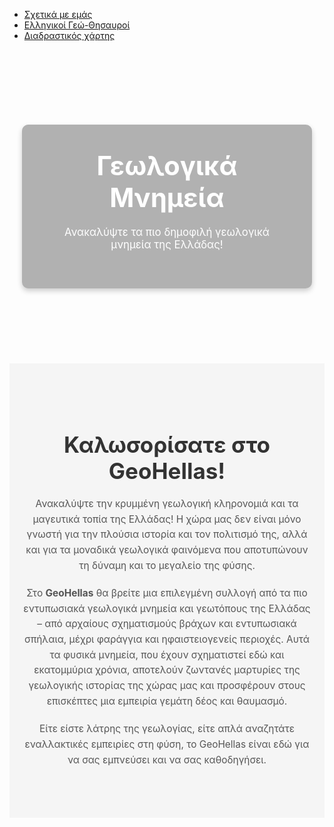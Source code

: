<div class="navbar">
    <nav>
        <ul>
            <li><a href="about.md">Σχετικά με εμάς</a></li>
            <li><a href="geological_treasures.md">Ελληνικοί Γεώ-Θησαυροί</a></li>
            <li><a href="map.md">Διαδραστικός χάρτης</a></li>
        </ul>
    </nav>
</div>

<div class="banner">
  <div class="banner-content">
    <h1>Γεωλογικά Μνημεία</h1>
    <p>Ανακαλύψτε τα πιο δημοφιλή γεωλογικά μνημεία της Ελλάδας!</p>
  </div>
</div>

<style>
.banner {
  background-image: url("https://upload.wikimedia.org/wikipedia/commons/8/82/%CE%97_%CE%B4%CF%81%CE%B1%CE%BA%CF%8C%CE%BB%CE%B9%CE%BC%CE%BD%CE%B7_%CF%84%CE%B7%CF%82_%CE%A4%CF%8D%CE%BC%CF%86%CE%B7%CF%82.jpg");
  background-size: cover;
  background-position: center;
  color: white;
  text-align: center;
  padding: 120px 20px;
  
  display: flex;
  align-items: center;
  justify-content: center;
}


.banner-content {
  max-width: 800px;
  margin: auto;
  background-color: rgba(0, 0, 0, 0.3);
  padding: 40px;
  border-radius: 10px;
box-shadow: 0 4px 8px rgba(0, 0, 0, 0.2);
}

.banner h1 {
   font-size: 3em;
  font-weight: bold;
  margin: 0 0 20px;
}

.banner p {
   font-size: 1.2em;
  margin-bottom: 20px;
}

</style>
    
<div class="welcome"> 			
	<div class="welcome-section">
  <h2>Καλωσορίσατε στο GeoHellas!</h2>
  <p>Ανακαλύψτε την κρυμμένη γεωλογική κληρονομιά και τα μαγευτικά τοπία της Ελλάδας! Η χώρα μας δεν είναι μόνο γνωστή για την πλούσια ιστορία και τον πολιτισμό της, αλλά και για τα μοναδικά γεωλογικά φαινόμενα που αποτυπώνουν τη δύναμη και το μεγαλείο της φύσης.</p>
  
  <p>Στo <strong>GeoHellas</strong> θα βρείτε μια επιλεγμένη συλλογή από τα πιο εντυπωσιακά γεωλογικά μνημεία και γεωτόπους της Ελλάδας – από αρχαίους σχηματισμούς βράχων και εντυπωσιακά σπήλαια, μέχρι φαράγγια και ηφαιστειογενείς περιοχές. Αυτά τα φυσικά μνημεία, που έχουν σχηματιστεί εδώ και εκατομμύρια χρόνια, αποτελούν ζωντανές μαρτυρίες της γεωλογικής ιστορίας της χώρας μας και προσφέρουν στους επισκέπτες μια εμπειρία γεμάτη δέος και θαυμασμό.</p>
  
  <p>Είτε είστε λάτρης της γεωλογίας, είτε απλά αναζητάτε εναλλακτικές εμπειρίες στη φύση, το GeoHellas είναι εδώ για να σας εμπνεύσει και να σας καθοδηγήσει.</p>
</div>
</div>

<style>
.welcome-section {
  padding: 60px 20px;
  text-align: center;
  background-color: #f5f5f5;
}

.welcome-section h2 {
  font-size: 2.5em;
  margin-bottom: 20px;
  color: #333333;
}

.welcome-section p {
  font-size: 1.1em;
  line-height: 1.6;
  color: #555555;
  max-width: 800px;
  margin: 0 auto 20px;
}
</style>

